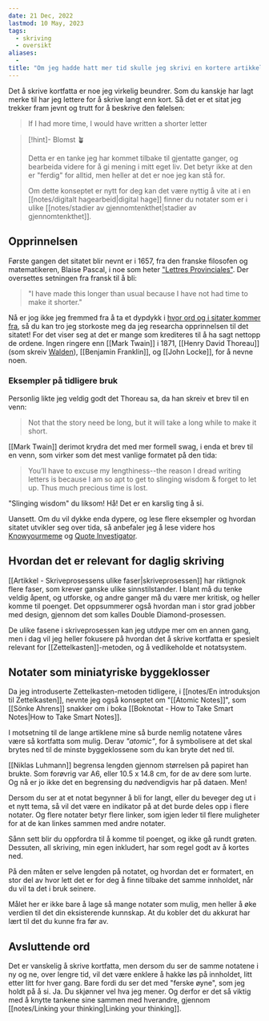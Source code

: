 ```yaml
---
date: 21 Dec, 2022
lastmod: 10 May, 2023
tags:
  - skriving
  - oversikt
aliases:
  - 
title: "Om jeg hadde hatt mer tid skulle jeg skrivi en kortere artikkel"
---
```

Det å skrive kortfatta er noe jeg virkelig beundrer. Som du kanskje har lagt merke til har jeg lettere for å skrive langt enn kort. Så det er et sitat jeg trekker fram jevnt og trutt for å beskrive den følelsen:

> If I had more time, I would have written a shorter letter

> [!hint]- Blomst 🪴
>
> Detta er en tanke jeg har kommet tilbake til gjentatte ganger, og bearbeida videre for å gi mening i mitt eget liv. Det betyr ikke at den er "ferdig" for alltid, men heller at det er noe jeg kan stå for.
> 
> Om dette konseptet er nytt for deg kan det være nyttig å vite at i en [[notes/digitalt hagearbeid|digital hage]] finner du notater som er i ulike [[notes/stadier av gjennomtenkthet|stadier av gjennomtenkthet]].

## Opprinnelsen

Første gangen det sitatet blir nevnt er i 1657, fra den franske filosofen og matematikeren, Blaise Pascal, i noe som heter ["Lettres Provinciales"](https://en.wikipedia.org/wiki/Lettres_provinciales). Der oversettes setningen fra fransk til å bli:

> "I have made this longer than usual because I have not had time to make it shorter."

Nå er jog ikke jeg fremmed fra å ta et dypdykk i [hvor ord og i sitater kommer fra](https://www.simenskriver.no/hvor-ord-egentlig-kommer-fra/), så du kan tro jeg storkoste meg da jeg researcha opprinnelsen til det sitatet! For det viser seg at det er mange som krediteres til å ha sagt nettopp de ordene. Ingen ringere enn [[Mark Twain]] i 1871, [[Henry David Thoreau]] (som skreiv [Walden](https://en.wikipedia.org/wiki/Walden)), [[Benjamin Franklin]], og [[John Locke]], for å nevne noen.

### Eksempler på tidligere bruk

Personlig likte jeg veldig godt det Thoreau sa, da han skreiv et brev til en venn:
> Not that the story need be long, but it will take a long while to make it short.

[[Mark Twain]] derimot krydra det med mer formell swag, i enda et brev til en venn, som virker som det mest vanlige formatet på den tida:
> You’ll have to excuse my lengthiness--the reason I dread writing letters is because I am so apt to get to slinging wisdom & forget to let up. Thus much precious time is lost.

"Slinging wisdom" du liksom! Hå! Det er en karslig ting å si.

Uansett. Om du vil dykke enda dypere, og lese flere eksempler og hvordan sitatet utvikler seg over tida, så anbefaler jeg å lese videre hos [Knowyourmeme](https://knowyourmeme.com/memes/if-i-had-more-time-i-would-have-written-a-shorter-letter) og [Quote Investigator](https://quoteinvestigator.com/2012/04/28/shorter-letter/). 

## Hvordan det er relevant for daglig skriving

[[Artikkel - Skriveprosessens ulike faser|skriveprosessen]] har riktignok flere faser, som krever ganske ulike sinnstilstander. I blant må du tenke veldig åpent, og utforske, og andre ganger må du være mer kritisk, og heller komme til poenget. Det oppsummerer også hvordan man i stor grad jobber med design, gjennom det som kalles Double Diamond-prosessen. 

De ulike fasene i skriveprosessen kan jeg utdype mer om en annen gang, men i dag vil jeg heller fokusere på hvordan det å skrive kortfatta er spesielt relevant for [[Zettelkasten]]-metoden, og å vedlikeholde et notatsystem.

## Notater som miniatyriske byggeklosser

Da jeg introduserte Zettelkasten-metoden tidligere, i [[notes/En introduksjon til Zettelkasten]], nevnte jeg også konseptet om "[[Atomic Notes]]", som [[Sönke Ahrens]] snakker om i boka [[Boknotat - How to Take Smart Notes|How to Take Smart Notes]].

I motsetning til de lange artiklene mine så burde nemlig notatene våres være så kortfatta som mulig. Derav *"atomic"*, for å symbolisere at det skal brytes ned til de minste byggeklossene som du kan bryte det ned til. 

[[Niklas Luhmann]] begrensa lengden gjennom størrelsen på papiret han brukte. Som forøvrig var A6, eller 10.5 x 14.8 cm, for de av dere som lurte. Og nå er jo ikke det en begrensing du nødvendigvis har på dataen. Men!

Dersom du ser at et notat begynner å bli for langt, eller du beveger deg ut i et nytt tema, så vil det være en indikator på at det burde deles opp i flere notater. Og flere notater betyr flere linker, som igjen leder til flere muligheter for at de kan linkes sammen med andre notater.

Sånn sett blir du oppfordra til å komme til poenget, og ikke gå rundt grøten. Dessuten, all skriving, min egen inkludert, har som regel godt av å kortes ned.

På den måten er selve lengden på notatet, og hvordan det er formatert, en stor del av hvor lett det er for deg å finne tilbake det samme innholdet, når du vil ta det i bruk seinere.

Målet her er ikke bare å lage så mange notater som mulig, men heller å øke verdien til det din eksisterende kunnskap. At du kobler det du akkurat har lært til det du kunne fra før av.

## Avsluttende ord

Det er vanskelig å skrive kortfatta, men dersom du ser de samme notatene i ny og ne, over lengre tid, vil det være enklere å hakke løs på innholdet, litt etter litt for hver gang. Bare fordi du ser det med "ferske øyne", som jeg holdt på å si. Ja. Du skjønner vel hva jeg mener. Og derfor er det så viktig med å knytte tankene sine sammen med hverandre, gjennom [[notes/Linking your thinking|Linking your thinking]].

